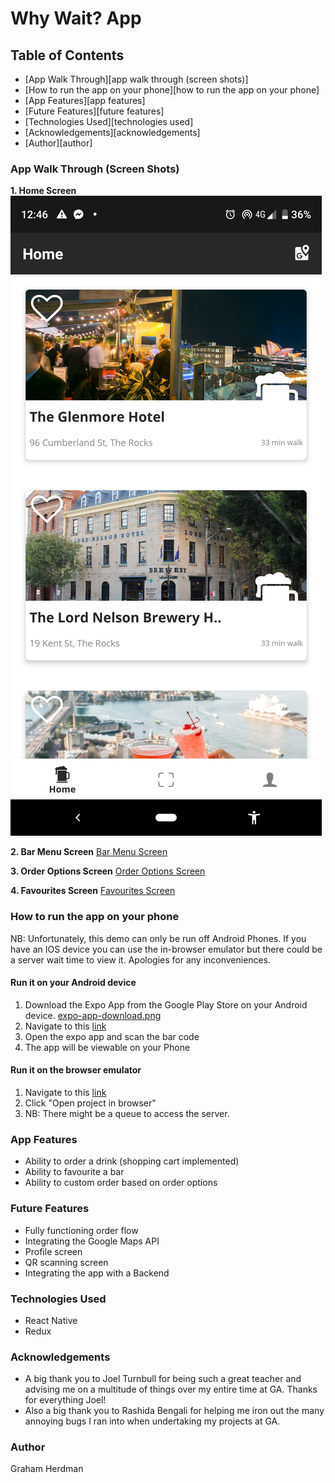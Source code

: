 # Why Wait? App

## Table of Contents

- [App Walk Through][app walk through (screen shots)]
- [How to run the app on your phone][how to run the app on your phone]
- [App Features][app features]
- [Future Features][future features]
- [Technologies Used][technologies used]
- [Acknowledgements][acknowledgements]
- [Author][author]

### App Walk Through (Screen Shots)

**1. Home Screen**
![Home Screen](/img/home-screen.png)

**2. Bar Menu Screen**
[Bar Menu Screen](/img/bar-menu-screen.png)

**3. Order Options Screen**
[Order Options Screen](/img/order-options-screen.png)

**4. Favourites Screen**
[Favourites Screen](/img/favourites-screen.png)

### How to run the app on your phone

NB: Unfortunately, this demo can only be run off Android Phones. If you have an IOS device you can use the in-browser emulator but there could be a server wait time to view it. Apologies for any inconveniences.

#### Run it on your Android device

1. Download the Expo App from the Google Play Store on your Android device.
   [expo-app-download.png](./img/expo-app-download.png)
2. Navigate to this [link](https://expo.io/@herdmangct/general_assembly_final_project)
3. Open the expo app and scan the bar code
4. The app will be viewable on your Phone

#### Run it on the browser emulator

1. Navigate to this [link](https://expo.io/@herdmangct/general_assembly_final_project)
2. Click "Open project in browser"
3. NB: There might be a queue to access the server.

### App Features

- Ability to order a drink (shopping cart implemented)
- Ability to favourite a bar
- Ability to custom order based on order options

### Future Features

- Fully functioning order flow
- Integrating the Google Maps API
- Profile screen
- QR scanning screen
- Integrating the app with a Backend

### Technologies Used

- React Native
- Redux

### Acknowledgements

- A big thank you to Joel Turnbull for being such a great teacher and advising me on a multitude of things over my entire time at GA. Thanks for everything Joel!
- Also a big thank you to Rashida Bengali for helping me iron out the many annoying bugs I ran into when undertaking my projects at GA.

### Author

Graham Herdman
